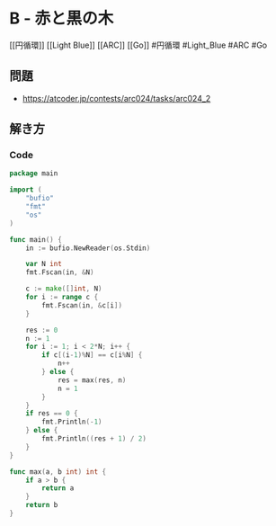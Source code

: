 # B - 赤と黒の木
[[円循環]] [[Light Blue]] [[ARC]] [[Go]]
#円循環 #Light_Blue #ARC #Go 

## 問題
- https://atcoder.jp/contests/arc024/tasks/arc024_2

## 解き方
### Code
```go
package main

import (
	"bufio"
	"fmt"
	"os"
)

func main() {
	in := bufio.NewReader(os.Stdin)

	var N int
	fmt.Fscan(in, &N)

	c := make([]int, N)
	for i := range c {
		fmt.Fscan(in, &c[i])
	}

	res := 0
	n := 1
	for i := 1; i < 2*N; i++ {
		if c[(i-1)%N] == c[i%N] {
			n++
		} else {
			res = max(res, n)
			n = 1
		}
	}
	if res == 0 {
		fmt.Println(-1)
	} else {
		fmt.Println((res + 1) / 2)
	}
}

func max(a, b int) int {
	if a > b {
		return a
	}
	return b
}
```